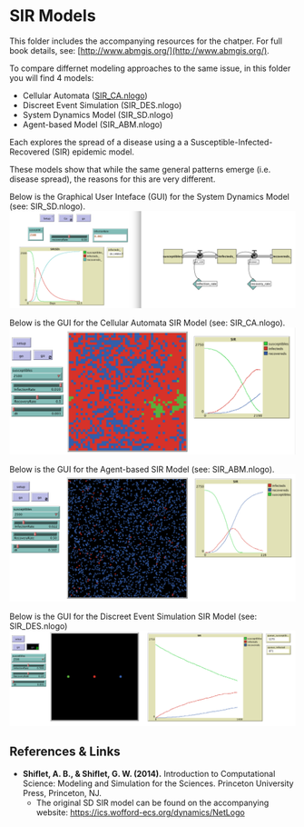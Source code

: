 # SIR Models

This folder includes the accompanying resources for the chatper. For full book details, see: [http://www.abmgis.org/](http://www.abmgis.org/).


To compare differnet modeling approaches to the same issue, in this folder you will find 4 models:

* Cellular Automata ([SIR_CA.nlogo](SIR_CA.nlogo))
* Discreet Event Simulation (SIR_DES.nlogo)
* System Dynamics Model (SIR_SD.nlogo)
* Agent-based Model (SIR_ABM.nlogo)

Each explores the spread of a disease using a a Susceptible-Infected-Recovered (SIR) epidemic model.

These models show that while the same general patterns emerge (i.e. disease spread), the reasons for this are very different.

Below is the Graphical User Inteface (GUI) for the System Dynamics Model (see: SIR_SD.nlogo).
![GUI logo](SIR_SD_GUI.png)

Below is the GUI for the Cellular Automata SIR Model (see: SIR_CA.nlogo).
![GUI logo](SIR_CA_GUI.png)

Below is the GUI for the Agent-based SIR Model (see: SIR_ABM.nlogo).
![GUI logo](SIR_ABM_GUI.png)

Below is the GUI for the Discreet Event Simulation SIR Model (see: SIR_DES.nlogo)
![GUI logo](SIR_DES_GUI.png)



## References & Links
* **Shiflet, A. B., & Shiflet, G. W. (2014).** Introduction to Computational Science: Modeling and Simulation for the Sciences. Princeton University Press, Princeton, NJ.
	* The original SD SIR model can be found on the accompanying website: <https://ics.wofford-ecs.org/dynamics/NetLogo> 
